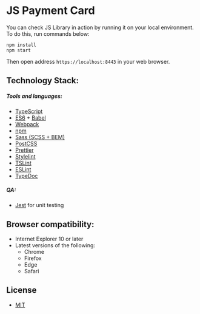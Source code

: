 # JS Payment Card

You can check JS Library in action by running it on your local environment. To do this, run commands below:

```
npm install
npm start
```

Then open address `https://localhost:8443` in your web browser.

## Technology Stack:

##### Tools and languages:

- [TypeScript](https://www.typescriptlang.org/)
- [ES6](https://developer.mozilla.org/en-US/docs/Web/JavaScript) + [Babel](https://babeljs.io/)
- [Webpack](https://webpack.js.org/)
- [npm](https://www.npmjs.com/)
- [Sass (SCSS + BEM)](https://sass-lang.com/)
- [PostCSS](https://postcss.org/)
- [Prettier](https://prettier.io/)
- [Stylelint](https://stylelint.io/)
- [TSLint](https://palantir.github.io/tslint/)
- [ESLint](https://eslint.org/)
- [TypeDoc](https://typedoc.org/)

##### QA:

- [Jest](https://jestjs.io/) for unit testing

## Browser compatibility:

- Internet Explorer 10 or later
- Latest versions of the following:
  - Chrome
  - Firefox
  - Edge
  - Safari

## License

- [MIT](https://opensource.org/licenses/MIT)
